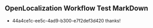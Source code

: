 ## OpenLocalization Workflow Test MarkDown
* 44a4ce1c-ee5c-4ad9-b300-e7f2def3d420 thanks!

<!--HONumber=Sep16_HO1-->


